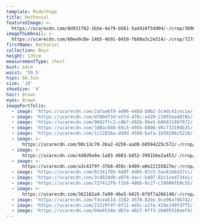```yaml
---
template: ModelPage
title: Nathaniel
featuredImage: >-
  https://ucarecdn.com/8d931f82-1b5e-4e79-b561-5ad410f5dd04/-/crop/3000x1584/0,229/-/preview/
imageThumbnail: >-
  https://ucarecdn.com/60ee9c0e-14b5-4b91-8459-f680a3c2e514/-/crop/727x798/28,0/-/preview/
firstName: Nathaniel
collection: Boys
height: 135cm
measurementType: chest
bust: 64cm
waist: '59.5'
hips: 66.5cm
size: '10'
shoeSize: '4'
hair: Brown
eyes: Brown
imagePortfolio:
  - image: 'https://ucarecdn.com/2afaa6f8-ad96-448d-b0b2-5c4dc41cec1a/'
  - image: 'https://ucarecdn.com/df80df3d-ed7d-478c-a420-21055ea40785/'
  - image: 'https://ucarecdn.com/9602ffc2-c8b7-492b-9be5-b06931997972/'
  - image: 'https://ucarecdn.com/3d8ac848-69c5-495b-8806-d4c73359db35/'
  - image: 'https://ucarecdn.com/1c12816a-dddd-4580-bafa-1b50206c5220/'
  - image: >-
      https://ucarecdn.com/90c13c70-26a2-4256-aad0-b0594225c572/-/crop/712x375/728,0/-/preview/
  - image: >-
      https://ucarecdn.com/4d8d9a9a-1a03-4803-b852-3981bbe2a453/-/crop/474x375/966,0/-/preview/
  - image: >-
      https://ucarecdn.com/a3c4379f-37b8-459c-b409-a0e22155827e/-/crop/460x375/491,0/-/preview/
  - image: 'https://ucarecdn.com/0c341705-440f-4d85-87c5-5ac61b6d37cc/'
  - image: 'https://ucarecdn.com/3c482dd0-a074-4acc-b497-82c1ced734a1/'
  - image: 'https://ucarecdn.com/72f412f0-f1b8-486b-8c27-c18806fb9c55/'
  - image: >-
      https://ucarecdn.com/362162a9-7a99-46e5-b025-8f8f7a266140/-/crop/714x375/726,0/-/preview/
  - image: 'https://ucarecdn.com/fdceab1d-33d2-4578-82ee-9ce96a7d6742/'
  - image: 'https://ucarecdn.com/21529f4f-0f11-4e5c-a1fe-429e349fd7f5/'
  - image: 'https://ucarecdn.com/b8e6534e-d67a-4027-8ff3-2b605516eef4/'
---
```


